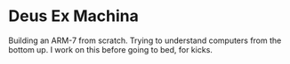 # Deus Ex Machina
Building an ARM-7 from scratch. Trying to understand computers from the bottom up. I work on this before going to bed, for kicks.

